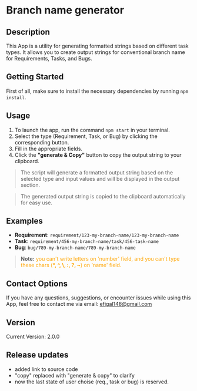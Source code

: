 # Branch name generator

## Description
This App is a utility for generating formatted strings based on different task types. It allows you to create output strings for conventional branch name for Requirements, Tasks, and Bugs.

## Getting Started
First of all, make sure to install the necessary dependencies by running `npm install`.

## Usage
1. To launch the app, run the command `npm start` in your terminal.
2. Select the type (Requirement, Task, or Bug) by clicking the corresponding button.
3. Fill in the appropriate fields.
4. Click the **"generate & Copy"** button to copy the output string to your clipboard.

> The script will generate a formatted output string based on the selected type and input values and will be displayed in the output section.

> The generated output string is copied to the clipboard automatically for easy use.

## Examples
- **Requirement**: `requirement/123-my-branch-name/123-my-branch-name`
- **Task**: `requirement/456-my-branch-name/task/456-task-name`
- **Bug**: `bug/789-my-branch-name/789-my-branch-name`

> **Note:** <span style="color: orange"> you can't write letters on 'number' field, and you can't type these chars (**\*, ^, \\, :, ?, ~**) on 'name' field. </span>


## Contact Options
If you have any questions, suggestions, or encounter issues while using this App, feel free to contact me via email: efigal148@gmail.com

## Version
Current Version: 2.0.0

## Release updates
- added link to source code
- "copy" replaced with "generate & copy" to clarify
- now the last state of user choise (req., task or bug) is reserved.